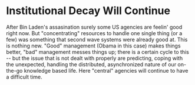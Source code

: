 # Institutional Decay Will Continue

After Bin Laden's assasination surely some US agencies are feelin' good right now. But "concentrating" resources to handle one single thing (or a few) was something that second wave systems were already good at. This is nothing new. "Good" management (Obama in this case) makes things better, "bad" management messes things up; there is a certain cycle to this -- but the issue that is not dealt with properly are predicting, coping with the unexpected, handling the distributed, asynchronized nature of our on-the-go knowledge based life. Here "central" agencies will continue to have a difficult time.













